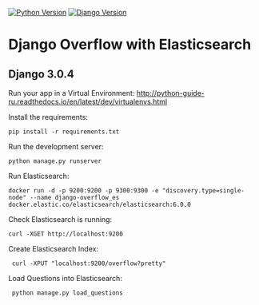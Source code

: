 [![Python Version](https://img.shields.io/badge/python-3.6-brightgreen.svg)](https://python.org)
[![Django Version](https://img.shields.io/badge/django-3.0.4-brightgreen.svg)](https://djangoproject.com)

# Django Overflow with Elasticsearch

## Django 3.0.4

Run your app in a Virtual Environment: http://python-guide-ru.readthedocs.io/en/latest/dev/virtualenvs.html

Install the requirements:

```
pip install -r requirements.txt
```

Run the development server:

```
python manage.py runserver
```

Run Elasticsearch:

```
docker run -d -p 9200:9200 -p 9300:9300 -e "discovery.type=single-node" --name django-overflow_es docker.elastic.co/elasticsearch/elasticsearch:6.0.0
```

Check Elasticsearch is running:

```
curl -XGET http://localhost:9200
```

Create Elasticsearch Index:

```
 curl -XPUT "localhost:9200/overflow?pretty"
```

Load Questions into Elasticsearch:

```
 python manage.py load_questions
```
